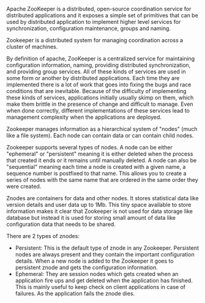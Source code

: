 
Apache ZooKeeper is a distributed, open-source coordination service for distributed applications and it exposes a simple set of primitives that can be used by distributed application to implement higher level services for synchronization, configuration maintenance, groups and naming.


Zookeeper is a distributed system for managing coordination across a cluster of machines. 

By definition of apache, ZooKeeper is a centralized service for maintaining configuration information, naming, providing distributed synchronization, and providing group services. All of these kinds of services are used in some form or another by distributed applications. Each time they are implemented there is a lot of work that goes into fixing the bugs and race conditions that are inevitable. Because of the difficulty of implementing these kinds of services, applications initially usually skimp on them, which make them brittle in the presence of change and difficult to manage. Even when done correctly, different implementations of these services lead to management complexity when the applications are deployed.


Zookeeper manages information as a hierarchical system of "nodes" (much like a file system). Each node can contain data or can contain child nodes. 

Zookeeper supports several types of nodes. A node can be either "ephemeral" or "persistent" meaning it is either deleted when the process that created it ends or it remains until manually deleted. A node can also be "sequential" meaning each time a node is created with a given name, a sequence number is postfixed to that name. This allows you to create a series of nodes with the same name that are ordered in the same order they were created.

Znodes are containers for data and other nodes. It stores statistical data like version details and user data up to 1Mb. This tiny space available to store information makes it clear that Zookeeper is not used for data storage like database but instead it is used for storing small amount of data like configuration data that needs to be shared.

There are 2 types of znodes:

- Persistent: This is the default type of znode in any Zookeeper. Persistent nodes are always present and they contain the important configuration details. When a new node is added to the Zookeeper it goes to persistent znode and gets the configuration information.
- Ephemeral: They are session nodes which gets created when an application fire ups and get deleted when the application has finished. This is mainly useful to keep check on client applications in case of failures. As the application fails the znode dies.